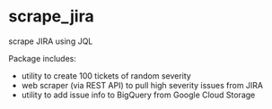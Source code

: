 # scrape_jira
scrape JIRA using JQL

Package includes:
- utility to create 100 tickets of random severity
- web scraper (via REST API) to pull high severity issues from JIRA
- utility to add issue info to BigQuery from Google Cloud Storage


